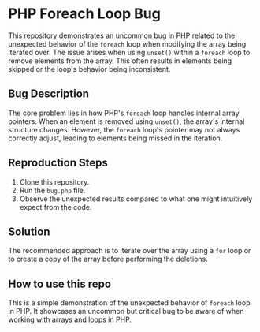 # PHP Foreach Loop Bug
This repository demonstrates an uncommon bug in PHP related to the unexpected behavior of the `foreach` loop when modifying the array being iterated over.  The issue arises when using `unset()` within a `foreach` loop to remove elements from the array.  This often results in elements being skipped or the loop's behavior being inconsistent.

## Bug Description
The core problem lies in how PHP's `foreach` loop handles internal array pointers.  When an element is removed using `unset()`, the array's internal structure changes. However, the `foreach` loop's pointer may not always correctly adjust, leading to elements being missed in the iteration.

## Reproduction Steps
1. Clone this repository.
2. Run the `bug.php` file.
3. Observe the unexpected results compared to what one might intuitively expect from the code.

## Solution
The recommended approach is to iterate over the array using a `for` loop or to create a copy of the array before performing the deletions.

## How to use this repo
This is a simple demonstration of the unexpected behavior of `foreach` loop in PHP. It showcases an uncommon but critical bug to be aware of when working with arrays and loops in PHP.